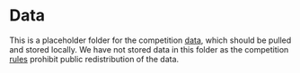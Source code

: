 # Data
This is a placeholder folder for the competition [data](https://www.kaggle.com/competitions/nfl-big-data-bowl-2023/data), which should be pulled and stored locally. We have not stored data in this folder as the competition [rules](https://www.kaggle.com/competitions/nfl-big-data-bowl-2023/rules) prohibit public redistribution of the data.
